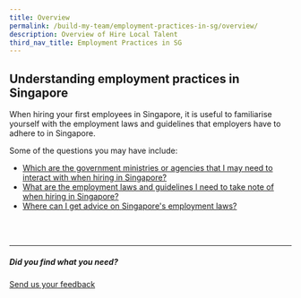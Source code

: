 ```yaml
---
title: Overview
permalink: /build-my-team/employment-practices-in-sg/overview/
description: Overview of Hire Local Talent
third_nav_title: Employment Practices in SG
---
```

## Understanding employment practices in Singapore

When hiring your first employees in Singapore, it is useful to familiarise yourself with the employment laws and guidelines that employers have to adhere to in Singapore.

Some of the questions you may have include:

- [Which are the government ministries or agencies that I may need to interact with when hiring in Singapore?](/build-my-team/employment-practices-in-sg/government-bodies/)
- [What are the employment laws and guidelines I need to take note of when hiring in Singapore?](/build-my-team/employment-practices/employment-laws-guidelines/)
- [Where can I get advice on Singapore's employment laws?](/build-my-team/employment-practices-in-sg/get-advice/)

<br><br>

<hr>

##### Did you find what you need?
[Send us your feedback](https://form.gov.sg/642693623cb98f001239be0d)